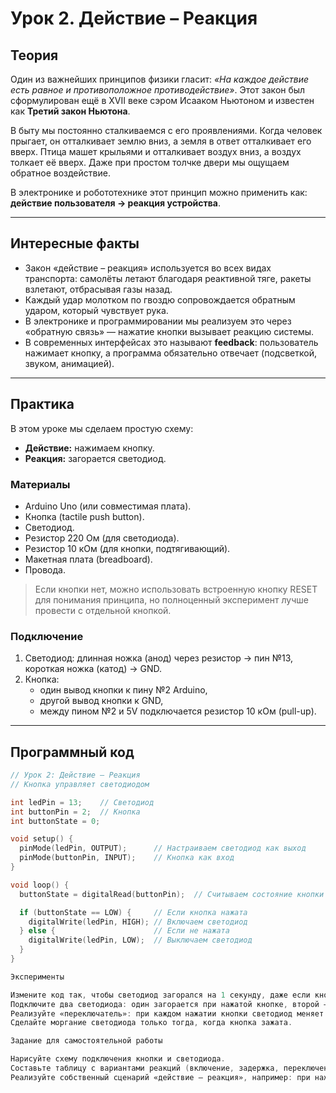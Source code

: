 # Урок 2. Действие – Реакция

## Теория  

Один из важнейших принципов физики гласит: *«На каждое действие есть равное и противоположное противодействие»*. Этот закон был сформулирован ещё в XVII веке сэром Исааком Ньютоном и известен как **Третий закон Ньютона**.  

В быту мы постоянно сталкиваемся с его проявлениями. Когда человек прыгает, он отталкивает землю вниз, а земля в ответ отталкивает его вверх. Птица машет крыльями и отталкивает воздух вниз, а воздух толкает её вверх. Даже при простом толчке двери мы ощущаем обратное воздействие.  

В электронике и робототехнике этот принцип можно применить как: **действие пользователя → реакция устройства**.  

---

## Интересные факты  

- Закон «действие – реакция» используется во всех видах транспорта: самолёты летают благодаря реактивной тяге, ракеты взлетают, отбрасывая газы назад.  
- Каждый удар молотком по гвоздю сопровождается обратным ударом, который чувствует рука.  
- В электронике и программировании мы реализуем это через «обратную связь» — нажатие кнопки вызывает реакцию системы.  
- В современных интерфейсах это называют **feedback**: пользователь нажимает кнопку, а программа обязательно отвечает (подсветкой, звуком, анимацией).  

---

## Практика  

В этом уроке мы сделаем простую схему:  
- **Действие:** нажимаем кнопку.  
- **Реакция:** загорается светодиод.  

### Материалы  

- Arduino Uno (или совместимая плата).  
- Кнопка (tactile push button).  
- Светодиод.  
- Резистор 220 Ом (для светодиода).  
- Резистор 10 кОм (для кнопки, подтягивающий).  
- Макетная плата (breadboard).  
- Провода.  

> Если кнопки нет, можно использовать встроенную кнопку RESET для понимания принципа, но полноценный эксперимент лучше провести с отдельной кнопкой.  

### Подключение  

1. Светодиод: длинная ножка (анод) через резистор → пин №13, короткая ножка (катод) → GND.  
2. Кнопка:  
   - один вывод кнопки к пину №2 Arduino,  
   - другой вывод кнопки к GND,  
   - между пином №2 и 5V подключается резистор 10 кОм (pull-up).  

---

## Программный код  

```cpp
// Урок 2: Действие – Реакция
// Кнопка управляет светодиодом

int ledPin = 13;    // Светодиод
int buttonPin = 2;  // Кнопка
int buttonState = 0;

void setup() {
  pinMode(ledPin, OUTPUT);      // Настраиваем светодиод как выход
  pinMode(buttonPin, INPUT);    // Кнопка как вход
}

void loop() {
  buttonState = digitalRead(buttonPin);  // Считываем состояние кнопки

  if (buttonState == LOW) {     // Если кнопка нажата
    digitalWrite(ledPin, HIGH); // Включаем светодиод
  } else {                      // Если не нажата
    digitalWrite(ledPin, LOW);  // Выключаем светодиод
  }
}

Эксперименты

Измените код так, чтобы светодиод загорался на 1 секунду, даже если кнопку нажали мгновенно.
Подключите два светодиода: один загорается при нажатой кнопке, второй — при отпущенной.
Реализуйте «переключатель»: при каждом нажатии кнопки светодиод меняет своё состояние (включается или выключается).
Сделайте моргание светодиода только тогда, когда кнопка зажата.

Задание для самостоятельной работы

Нарисуйте схему подключения кнопки и светодиода.
Составьте таблицу с вариантами реакций (включение, задержка, переключение).
Реализуйте собственный сценарий «действие – реакция», например: при нажатии кнопки два светодиода загораются поочерёдно.
